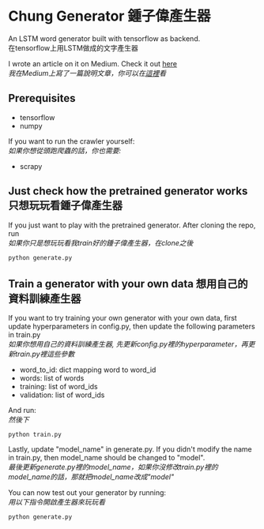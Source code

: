 # Chung Generator 鍾子偉產生器

An LSTM word generator built with tensorflow as backend.  
在tensorflow上用LSTM做成的文字產生器  

I wrote an article on it on Medium. Check it out [here](https://medium.com/@vina.wt.chang/beb930dad45a)  
*我在Medium上寫了一篇說明文章，你可以在[這裡](https://medium.com/@vina.wt.chang/beb930dad45a)看*  

## Prerequisites
* tensorflow
* numpy

If you want to run the crawler yourself:  
*如果你想從頭跑爬蟲的話，你也需要:*  
* scrapy

## Just check how the pretrained generator works 只想玩玩看鍾子偉產生器

If you just want to play with the pretrained generator. After cloning the repo, run  
*如果你只是想玩玩看我train好的鍾子偉產生器，在clone之後*  

```
python generate.py
```

## Train a generator with your own data 想用自己的資料訓練產生器

If you want to try training your own generator with your own data, first update hyperparameters in config.py, then update the following parameters in train.py  
*如果你想用自己的資料訓練產生器, 先更新config.py裡的hyperparameter，再更新train.py裡這些參數*  

* word_to_id: dict mapping word to word_id
* words: list of words
* training: list of word_ids
* validation: list of word_ids

And run:  
*然後下*  
```
python train.py
```

Lastly, update "model_name" in generate.py. If you didn't modify the name in train.py, then model_name should be changed to "model".  
*最後更新generate.py裡的model_name，如果你沒修改train.py裡的model_name的話，那就把model_name改成"model"*  

You can now test out your generator by running:  
*用以下指令開啟產生器來玩玩看*  

```
python generate.py
```
